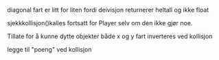 diagonal fart er litt for liten fordi deivisjon returnerer heltall og ikke float

sjekkkollisjon()kalles fortsatt for Player selv om den ikke gjør noe.

Tillate for å kunne dytte objekter
både x og y fart inverteres ved kollisjon

legge til "poeng" ved kollisjon



